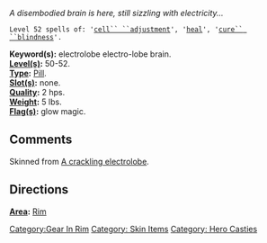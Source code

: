 *A disembodied brain is here, still sizzling with electricity...*

`Level 52 spells of: '`[`cell`` ``adjustment`](Cell_Adjustment "wikilink")`', '`[`heal`](Heal "wikilink")`', '`[`cure`` ``blindness`](Cure_Blindness "wikilink")`'.`

**Keyword(s):** electrolobe electro-lobe brain.  
**[Level(s)](Object_Level "wikilink"):** 50-52.  
**[Type](:Category:_Object_Types "wikilink"):**
[Pill](:Category:Pills "wikilink").  
**[Slot(s)](Object_Slots "wikilink"):** none.  
**[Quality](Object_Quality "wikilink"):** 2 hps.  
**[Weight](Object_Weight "wikilink"):** 5 lbs.  
**[Flag(s)](:Category:_Object_Flags "wikilink"):** glow magic.  

## Comments

Skinned from [A crackling
electrolobe](A_crackling_electrolobe "wikilink").

## Directions

**[Area](:Category:Areas "wikilink"):**
[Rim](:Category:Rim "wikilink")  

[Category:Gear In Rim](Category:Gear_In_Rim "wikilink") [Category: Skin
Items](Category:_Skin_Items "wikilink") [Category: Hero
Casties](Category:_Hero_Casties "wikilink")
